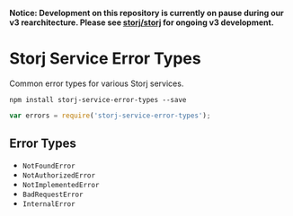 **Notice: Development on this repository is currently on pause during our v3 rearchitecture. Please see [storj/storj](https://github.com/storj/storj) for ongoing v3 development.**

Storj Service Error Types
=========================

Common error types for various Storj services.

```
npm install storj-service-error-types --save
```

```js
var errors = require('storj-service-error-types');
```

Error Types
-----------

* `NotFoundError`
* `NotAuthorizedError`
* `NotImplementedError`
* `BadRequestError`
* `InternalError` 
